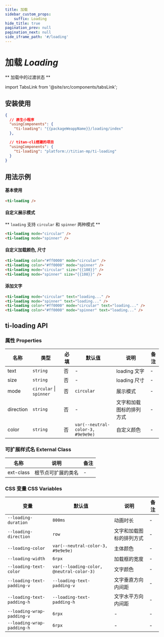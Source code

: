 ```yaml
---
title: 加载
sidebar_custom_props: 
    suffix: Loading
hide_title: true
pagination_prev: null
pagination_next: null
side_iframe_path: '#/loading'
---
```


# 加载 _Loading_

** 加载中的过渡状态 **

import TabsLink from '@site/src/components/tabsLink';

<TabsLink id="ti-loading-api" />

## 安装使用

```json showLineNumbers
{
  // 原生小程序
  "usingComponents": {
    "ti-loading": "{{packageWeappName}}/loading/index"
  },

  // titan-cli搭建的项目
  "usingComponents": {
    "ti-loading": "platform://titian-mp/ti-loading"
  }
}
```
## 用法示例
#### 基本使用

```html showLineNumbers
<ti-loading />
```

#### 自定义展示模式

** `loading` 支持 `circular` 和 `spinner` 两种模式 **

```html showLineNumbers
<ti-loading mode="circular" />
<ti-loading mode="spinner" />
```

#### 自定义加载颜色, 尺寸
```html showLineNumbers
<ti-loading color="#ff0000" mode="circular" />
<ti-loading color="#ff0000" mode="spinner" />
<ti-loading mode="circular" size="{{108}}" />
<ti-loading mode="spinner" size="{{108}}" />
```

#### 添加文字

```html showLineNumbers
<ti-loading mode="circular" text="loading..." />
<ti-loading mode="spinner" text="loading..." />
<ti-loading color="#ff0000" mode="circular" text="loading..." />
<ti-loading color="#ff0000" mode="spinner" text="loading..." />
```

## ti-loading API

### 属性 **Properties**

| 名称      | 类型     | 必填 | 默认值     | 说明                                    | 备注 |
| --------- | -------- | ---- | ---------- | --------------------------------------- | ---- |
| text      | `string` | 否   | -          | loading 文字                            |  -    |
| size      | `string` | 否   | -          | loading 尺寸                            |   -   |
| mode      | `circular` \| `spinner` | 否   | `circular` | 展示模式  |     - |
| direction | `string` | 否   | -  | 文字和加载图标的排列方式 |     - |
| color     | `string` | 否   | `var(--neutral-color-3, #9e9e9e)` | 自定义颜色 | - |

### 可扩展样式名 **External Class**

| 名称     | 说明               | 备注 |
| -------- | ------------------ | ---- |
| ext-class | 根节点可扩展的类名 | -    |

### CSS 变量 **CSS Variables**

| 变量                     | 默认值 | 说明                     | 备注 |
| ------------------------ | -------- | ---------------- | ---- |
| `--loading-duration`       | `800ms` | 动画时长                 | -    |
| `--loading-direction`      | `row` | 文字和加载图标的排列方式 | -    |
| `--loading-color`          | `var(--neutral-color-3, #9e9e9e)` | 主体颜色                 | -    |
| `--loading-width`          | `6rpx` | 加载框的宽度  | -    |
| `--loading-text-color`     | `var(--loading-color, @neutral-color-3)` | 文字颜色  | -    |
| `--loading-text-padding-v` | `--loading-text-padding-v`  | 文字垂直方向内间距       | -    |
| `--loading-text-padding-h` | `--loading-text-padding-h` | 文字水平方向内间距       | -    |
| `--loading-wrap-padding-v` | `6rpx` | - | - |
| `--loading-wrap-padding-h` | `6rpx` | - | - |
